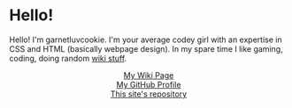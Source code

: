 <html>
<h1>Hello!</h1>
<p>Hello! I'm garnetluvcookie. I'm your average codey girl with an expertise in CSS and HTML (basically webpage design). In my spare time I like gaming, coding, doing random <a href="https://en.scratch-wiki.info">wiki stuff</a>.
</p>
<center>
  <div id="links">
  <a href="https://en.scratch-wiki.info/wiki/User:Garnetluvcookie">My Wiki Page</a><br>
  <a href="https://github.com/garnetluvcookie">My GitHub Profile</a><br>
  <a href="https://github.com/garnetluvcookie/garnetluvcookie.github.io">This site's repository</a><br>
  </div>
